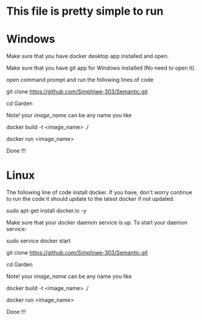 # This file is pretty simple to run

# Windows

Make sure that you have docker desktop app installed and open.

Make sure that you have git app for Windows installed (No need to open it).

open command prompt and run the following lines of code

git clone https://github.com/Simphiwe-303/Semantic.git

cd Garden

Note! your *image_name* can be any name you like 

docker build -t <image_name> ./

docker run <image_name>

Done !!!

# Linux

The following line of code install docker. If you have, don't worry continue to run the code it should update to the latest docker if not updated.

sudo apt-get install docker.io -y


Make sure that your docker daemon service is up. To start your daemon service:

sudo service docker start


git clone https://github.com/Simphiwe-303/Semantic.git

cd Garden

Note! your *image_name* can be any name you like 

docker build -t <image_name> ./

docker run <image_name>

Done !!!
